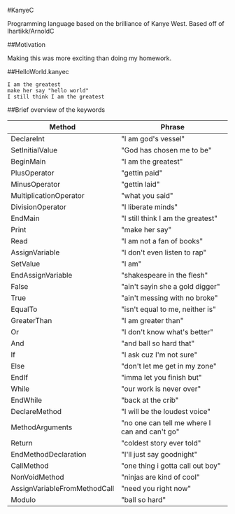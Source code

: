 #KanyeC

Programming language based on the brilliance of Kanye West. 
Based off of lhartikk/ArnoldC

##Motivation

Making this was more exciting than doing my homework. 

##HelloWorld.kanyec

	I am the greatest
	make her say "hello world"
	I still think I am the greatest

##Brief overview of the keywords

Method | Phrase
-------|-------
DeclareInt | "I am god's vessel"
SetInitialValue | "God has chosen me to be"
BeginMain | "I am the greatest"
PlusOperator | "gettin paid"
MinusOperator | "gettin laid"
MultiplicationOperator | "what you said"
DivisionOperator | "I liberate minds"
EndMain | "I still think I am the greatest"
Print | "make her say"
Read | "I am not a fan of books"
AssignVariable | "I don't even listen to rap"
SetValue | "I am"
EndAssignVariable | "shakespeare in the flesh"
False | "ain't sayin she a gold digger"
True | "ain't messing with no broke"
EqualTo | "isn't equal to me, neither is"
GreaterThan | "I am greater than"
Or | "I don't know what's better"
And | "and ball so hard that"
If | "I ask cuz I'm not sure"
Else | "don't let me get in my zone"
EndIf | "imma let you finish but"
While | "our work is never over"
EndWhile | "back at the crib"
DeclareMethod | "I will be the loudest voice"
MethodArguments | "no one can tell me where I can and can't go"
Return | "coldest story ever told"
EndMethodDeclaration | "I'll just say goodnight"
CallMethod | "one thing i gotta call out boy"
NonVoidMethod | "ninjas are kind of cool"
AssignVariableFromMethodCall | "need you right now"
Modulo | "ball so hard"
